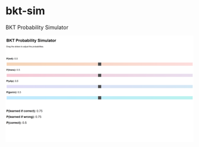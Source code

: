 # bkt-sim
BKT Probability Simulator

![Screenshot](https://raw.githubusercontent.com/catherinesyeh/bkt-sim/master/Screenshot.PNG)
